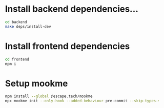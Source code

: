 # Install backend dependencies...

```bash
cd backend
make deps/install-dev
```

# Install frontend dependencies

```bash
cd frontend
npm i
```

# Setup mookme

```bash
npm install --global @escape.tech/mookme
npx mookme init --only-hook --added-behaviour pre-commit --skip-types-selection
```

